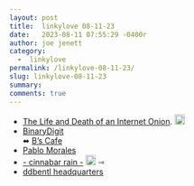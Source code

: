 ```yaml
---
layout: post
title:  linkylove 08-11-23
date:   2023-08-11 07:55:29 -0400r
author: joe jenett
category:
  -  linkylove
permalink: /linkylove-08-11-23/
slug: linkylove-08-11-23
summary: 
comments: true
---
```

<ul class="linkylove">
	<li>
	<a title="The Life and Death of an Internet Onion" href="https://the-life-and-death-of-an-internet-onion.com/">The Life and Death of an Internet Onion</a>. <a class="normaltext" title="source" href="https://waxy.org/2023/08/the-life-and-death-of-an-internet-onion/"><img src="https://iwebthings.joejenett.com/images/left-arrow.png" alt="" width="18"></a></li>
	<li>
	<a title="BinaryDigit" href="https://binarydigit.neocities.org/">BinaryDigit</a><br>⬌ <a title="BinaryDigit's Cafe" href="https://binarydigit.cafe/">B’s Cafe</a>
	</li>
	<li>
	<a title="Pablo Morales" href="https://lifeofpablo.com/">Pablo Morales</a>
	</li>
	<li>
	<a title="Dime" href="https://rainy.gay/">- cinnabar rain -</a> <a class="normaltext" title="source" href="https://search.marginalia.nu/explore/random"><img src="https://iwebthings.joejenett.com/images/left-arrow.png" alt="" width="18"></a> <span title="led to site shown below">⇾</span>
	</li>
	<li>
	<a title="bentl" href="https://ddbentl.com/">ddbentl headquarters</a>
	</li>
</ul>
<a href="https://brid.gy/publish/mastodon"></a>
